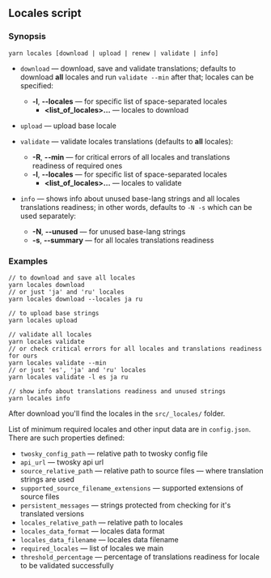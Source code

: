 ## Locales script

### Synopsis
```
yarn locales [download | upload | renew | validate | info]
```

- `download` — download, save and validate translations; defaults to download **all** locales and run `validate --min` after that; locales can be specified:
  - **-l**, **--locales** — for specific list of space-separated locales
    - **<list_of_locales>...** — locales to download

- `upload` — upload base locale

- `validate` — validate locales translations (defaults to **all** locales):
  - **-R**, **--min** — for critical errors of all locales and translations readiness of required ones
  - **-l**, **--locales** — for specific list of space-separated locales
    - **<list_of_locales>...** — locales to validate

- `info` — shows info about unused base-lang strings and all locales translations readiness; in other words, defaults to `-N -s` which can be used separately:
  - **-N**, **--unused** — for unused base-lang strings
  - **-s**, **--summary** — for all locales translations readiness

### Examples
```
// to download and save all locales
yarn locales download
// or just 'ja' and 'ru' locales
yarn locales download --locales ja ru

// to upload base strings
yarn locales upload

// validate all locales
yarn locales validate
// or check critical errors for all locales and translations readiness for ours
yarn locales validate --min
// or just 'es', 'ja' and 'ru' locales
yarn locales validate -l es ja ru

// show info about translations readiness and unused strings
yarn locales info
```

After download you'll find the locales in the `src/_locales/` folder.

List of minimum required locales and other input data are in `config.json`. There are such properties defined:
- `twosky_config_path` — relative path to twosky config file
- `api_url` — twosky api url
- `source_relative_path` — relative path to source files — where translation strings are used
- `supported_source_filename_extensions` — supported extensions of source files
- `persistent_messages` — strings protected from checking for it's translated versions
- `locales_relative_path` — relative path to locales
- `locales_data_format` — locales data format
- `locales_data_filename` — locales data filename
- `required_locales` — list of locales we main
- `threshold_percentage` — percentage of translations readiness for locale to be validated successfully
